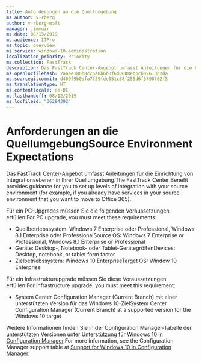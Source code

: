 ```yaml
---
title: Anforderungen an die Quellumgebung
ms.author: v-rberg
author: v-rberg-msft
manager: jimmuir
ms.date: 08/13/2019
ms.audience: ITPro
ms.topic: overview
ms.service: windows-10-administration
localization_priority: Priority
ms.collection: FastTrack
description: Das FastTrack Center-Angebot umfasst Anleitungen für die Einrichtung von Integrationsebenen in Ihrer Quellumgebung für die Bereitstellung von Windows 10.
ms.openlocfilehash: 2aaee180b8cc6a0b6b0f6d0608ebbcb02610d2da
ms.sourcegitcommit: d469f9b0dfa7f39fde051c38f255d6f5790f62f5
ms.translationtype: HT
ms.contentlocale: de-DE
ms.lasthandoff: 08/12/2019
ms.locfileid: "36294392"
---
```

# <a name="source-environment-expectations"></a><span data-ttu-id="3213f-103">Anforderungen an die Quellumgebung</span><span class="sxs-lookup"><span data-stu-id="3213f-103">Source Environment Expectations</span></span>

<span data-ttu-id="3213f-104">Das FastTrack Center-Angebot umfasst Anleitungen für die Einrichtung von Integrationsebenen in Ihrer Quellumgebung.</span><span class="sxs-lookup"><span data-stu-id="3213f-104">The FastTrack Center Benefit provides guidance for you to set up levels of integration with your source environment (for example, if you already have services in your source environment that you want to move to Office 365).</span></span>
  
<span data-ttu-id="3213f-105">Für ein PC-Upgrades müssen Sie die folgenden Voraussetzungen erfüllen:</span><span class="sxs-lookup"><span data-stu-id="3213f-105">For PC upgrade, you must meet these requirements:</span></span>

- <span data-ttu-id="3213f-106">Quellbetriebssystem: Windows 7 Enterprise oder Professional, Windows 8.1 Enterprise oder Professional</span><span class="sxs-lookup"><span data-stu-id="3213f-106">Source OS: Windows 7 Enterprise or Professional, Windows 8.1 Enterprise or Professional</span></span>
- <span data-ttu-id="3213f-107">Geräte: Desktop-, Notebook- oder Tablet-Gerätegrößen</span><span class="sxs-lookup"><span data-stu-id="3213f-107">Devices: Desktop, notebook, or tablet form factor</span></span>
- <span data-ttu-id="3213f-108">Zielbetriebssystem: Windows 10 Enterprise</span><span class="sxs-lookup"><span data-stu-id="3213f-108">Target OS: Window 10 Enterprise</span></span>

<span data-ttu-id="3213f-109">Für ein Infrastrukturupgrade müssen Sie diese Voraussetzungen erfüllen:</span><span class="sxs-lookup"><span data-stu-id="3213f-109">For infrastructure upgrade, you must meet this requirement:</span></span>   

- <span data-ttu-id="3213f-110">System Center Configuration Manager (Current Branch) mit einer unterstützten Version für das Windows 10-Ziel</span><span class="sxs-lookup"><span data-stu-id="3213f-110">System Center Configuration Manager (Current Branch) at a supported version for the Windows 10 target</span></span>

<span data-ttu-id="3213f-111">Weitere Informationen finden Sie in der Configuration Manager-Tabelle der unterstützten Versionen unter [Unterstützung für Windows 10 in Configuration Manager](https://docs.microsoft.com/sccm/core/plan-design/configs/support-for-windows-10).</span><span class="sxs-lookup"><span data-stu-id="3213f-111">For more information, see the Configuration Manager support table at [Support for Windows 10 in Configuration Manager](https://docs.microsoft.com/sccm/core/plan-design/configs/support-for-windows-10).</span></span>
  

 